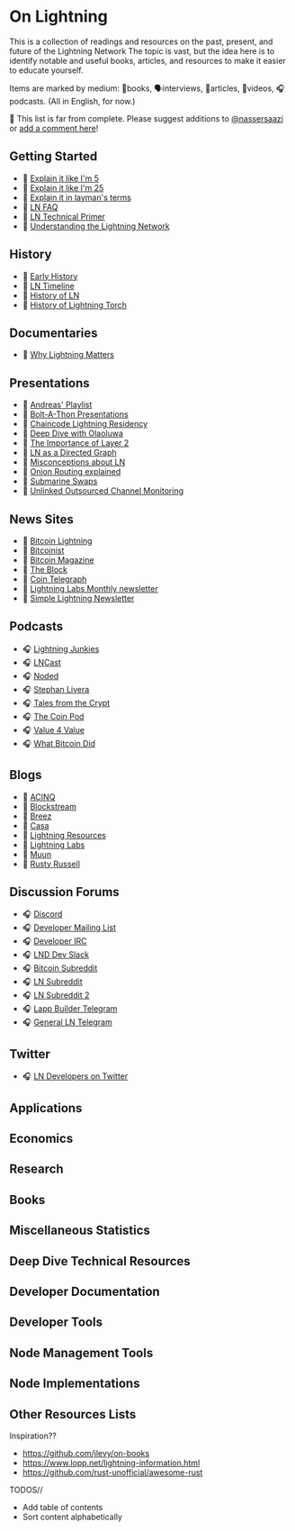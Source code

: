 # On Lightning 

This is a collection of readings and resources on the past, present, and future of the Lightning Network
The topic is vast, but the idea here is to identify notable and useful books, articles,
and resources to make it easier to educate yourself.

Items are marked by medium: 📖books, 🗣interviews, 📄articles, 🎥videos, 🎧podcasts.
(All in English, for now.)

🚧 This list is far from complete.
Please suggest additions to [@nassersaazi](https://twitter.com/nassersaazi) or
[add a comment here](https://github.com/nassersaazi/on-lightning/issues/new)!

## Getting Started
- 🎥 [Explain it like I'm 5](https://www.youtube.com/watch?v=rrr_zPmEiME)
- 📄 [Explain it like I'm 25](https://www.coincenter.org/education/key-concepts/lightning-network/)
- 📄 [Explain it in layman's terms](https://letstalkbitcoin.com/blog/post/the-lightning-network-elidhdicacs)
- 📄 [LN FAQ](https://medium.com/@The1Brand7/lightning-faq-67bd2b957d70)
- 📄 [LN Technical Primer](https://medium.com/@jkendzicky16/the-bitcoin-lightning-network-a-technical-primer-d8e073f2a82f)
- 📄 [Understanding the Lightning Network](https://bitcoinmagazine.com/technical/understanding-the-lightning-network-part-building-a-bidirectional-payment-channel-146471079a-technical-primer-d8e073f2a82f1)


## History
- 📄 [Early History](https://bitcoinmagazine.com/articles/history-lightning-brainstorm-beta/)
- 📄 [LN Timeline](https://gcomte.github.io/lightning-timeline)
- 🎥 [History of LN](https://www.youtube.com/watch?v=HauP9F16mUM)
- 📄 [History of Lightning Torch](https://bitcoinmagazine.com/technical/lightning-torchs-bitcoin-payment-is-running-a-worldwide-marathon)

## Documentaries
- 🎥 [Why Lightning Matters](https://www.youtube.com/watch?v=a3HulqfzyYE)

## Presentations
- 🎥 [Andreas' Playlist](https://www.youtube.com/playlist?list=PLPQwGV1aLnTurL4wU_y3jOhBi9rrpsYyi)
- 🎥 [Bolt-A-Thon Presentations](https://www.youtube.com/channel/UCftBMWdw5M1EMdfFKSbHC9A/videos)
- 🎥 [Chaincode Lightning Residency](https://www.youtube.com/watch?v=aX7lOqf83h0&list=PLpLh23TRghT1SbxinAsNDS6L7RkAjC8ME)
- 🎥 [Deep Dive with Olaoluwa](https://www.youtube.com/watch?v=b_szGaaPPFk)
- 🎥 [The Importance of Layer 2](https://youtu.be/3PcR4HWJnkY)
- 🎥 [LN as a Directed Graph](https://www.youtube.com/watch?v=-lgYYz3y_hY)
- 🎥 [Misconceptions about LN](https://www.youtube.com/watch?v=c4TjfaLgzj4)
- 🎥 [Onion Routing explained](https://www.youtube.com/watch?v=toarjBSPFqI)
- 🎥 [Submarine Swaps](https://www.youtube.com/watch?v=ASkyu0w_8Q8)
- 🎥 [Unlinked Outsourced Channel Monitoring](https://www.youtube.com/watch?v=Gzg_u9gHc5Q&feature=youtu.be&t=48m12s)

## News Sites
- 📄 [Bitcoin Lightning](https://www.bitcoinlightning.com/)
- 📄 [Bitcoinist](https://bitcoinist.com/tag/lightning-network/)
- 📄 [Bitcoin Magazine](https://bitcoinmagazine.com/tags/lightning-network/)
- 📄 [The Block](https://www.theblockcrypto.com/tag/lightning-network/)
- 📄 [Coin Telegraph](https://cointelegraph.com/tags/lightning-network)
- 📄 [Lightning Labs Monthly newsletter](https://lightninglabs.substack.com/)
- 📄 [Simple Lightning Newsletter](https://simplelightning.com/)


## Podcasts
- 🎧 [Lightning Junkies](https://lightningjunkies.net/)
- 🎧 [LNCast](https://lncast.com/)
- 🎧 [Noded](https://noded.org/podcast/)
- 🎧 [Stephan Livera](https://stephanlivera.com/episodes)
- 🎧 [Tales from the Crypt](https://talesfromthecrypt.libsyn.com/)
- 🎧 [The Coin Pod](https://open.spotify.com/show/5raGruI7FqmwCKY0l2sSuR)
- 🎧 [Value 4 Value](https://podcastindex.org/podcast/value4value)
- 🎧 [What Bitcoin Did](https://www.whatbitcoindid.com/lightning-network-special)

## Blogs
- 📄 [ACINQ](https://medium.com/@ACINQ)
- 📄 [Blockstream](https://blockstream.com/categories/lightning-network/)
- 📄 [Breez](https://medium.com/breez-technology)
- 📄 [Casa](https://blog.keys.casa/)
- 📄 [Lightning Resources](https://medium.com/lightning-resources)
- 📄 [Lightning Labs](https://blog.lightning.engineering/)
- 📄 [Muun](https://medium.com/muunwallet)
- 📄 [Rusty Russell](https://rusty-lightning.medium.com/)

## Discussion Forums
- 🎧 [Discord](https://discordapp.com/invite/sm2rfS7)
- 🎧 [Developer Mailing List](https://lists.linuxfoundation.org/mailman/listinfo/lightning-dev)
- 🎧 [Developer IRC](https://web.libera.chat/#lightning-dev)
- 🎧 [LND Dev Slack](https://join.slack.com/t/lightningcommunity/shared_invite/enQtMzQ0OTQyNjE5NjU1LWRiMGNmOTZiNzU0MTVmYzc1ZGFkZTUyNzUwOGJjMjYwNWRkNWQzZWE3MTkwZjdjZGE5ZGNiNGVkMzI2MDU4ZTE)
- 🎧 [Bitcoin Subreddit](https://www.reddit.com/r/Bitcoin/)
- 🎧 [LN Subreddit](https://www.reddit.com/r/lightningnetwork/)
- 🎧 [LN Subreddit 2](https://www.reddit.com/r/thelightningnetwork/)
- 🎧 [Lapp Builder Telegram](https://t.me/joinchat/EFJwOxEZmjqjTBEx2883Hw)
- 🎧 [General LN Telegram](https://t.me/lightning_network)

## Twitter
- 🎧 [LN Developers on Twitter](https://twitter.com/i/lists/981976067551490048)

## Applications

## Economics

## Research

## Books

## Miscellaneous Statistics

## Deep Dive Technical Resources

## Developer Documentation

## Developer Tools

## Node Management Tools

## Node Implementations

## Other Resources Lists





Inspiration??
- https://github.com/jlevy/on-books
- https://www.lopp.net/lightning-information.html
- https://github.com/rust-unofficial/awesome-rust

TODOS//
- Add table of contents 
- Sort content alphabetically
